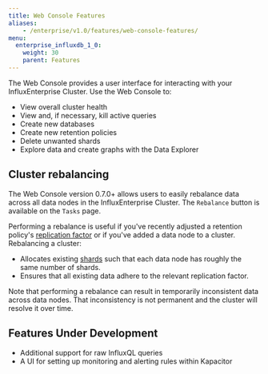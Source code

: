 ```yaml
---
title: Web Console Features
aliases:
    - /enterprise/v1.0/features/web-console-features/
menu:
  enterprise_influxdb_1_0:
    weight: 30
    parent: Features
---
```


The Web Console provides a user interface for interacting with your InfluxEnterprise Cluster. Use the Web Console to:

* View overall cluster health
* View and, if necessary, kill active queries
* Create new databases
* Create new retention policies
* Delete unwanted shards
* Explore data and create graphs with the Data Explorer

## Cluster rebalancing

The Web Console version 0.7.0+ allows users to easily rebalance data across all
data nodes in the InfluxEnterprise Cluster.
The `Rebalance` button is available on the `Tasks` page.

Performing a rebalance is useful if you've recently adjusted a retention policy's
[replication factor](/enterprise_influxdb/v1.0/concepts/glossary/#replication-factor) or if you've added a data node to a cluster.
Rebalancing a cluster:

* Allocates existing
[shards](https://docs.influxdata.com/influxdb/v1.0/concepts/glossary/#shard)
such that each data node has roughly the same number of shards.
* Ensures that all existing data adhere to the
relevant replication factor.

Note that performing a rebalance can result in temporarily inconsistent data
across data nodes.
That inconsistency is not permanent and the cluster will resolve it over time.

## Features Under Development

* Additional support for raw InfluxQL queries
* A UI for setting up monitoring and alerting rules within Kapacitor
